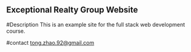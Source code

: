 Exceptional Realty Group Website
---

#Description
This is an example site for the full stack web development course.

#contact
tong.zhao.92@gmail.com

